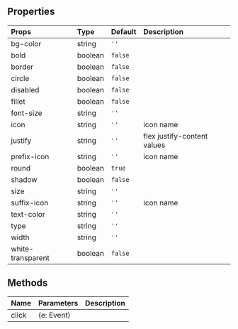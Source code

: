 ## Properties

|Props|Type|Default|Description|
|:--|:--|:--|:--|
|bg-color|string|`''`||
|bold|boolean|`false`||
|border|boolean|`false`||
|circle|boolean|`false`||
|disabled|boolean|`false`||
|fillet|boolean|`false`||
|font-size|string|`''`||
|icon|string|`''`|icon name|
|justify|string|`''`|flex justify-content values|
|prefix-icon|string|`''`|icon name|
|round|boolean|`true`||
|shadow|boolean|`false`||
|size|string|`''`||
|suffix-icon|string|`''`|icon name|
|text-color|string|`''`||
|type|string|`''`||
|width|string|`''`||
|white-transparent|boolean|`false`||

## Methods

|Name|Parameters|Description|
|:--|:--|:--|
|click|(e: Event)||


